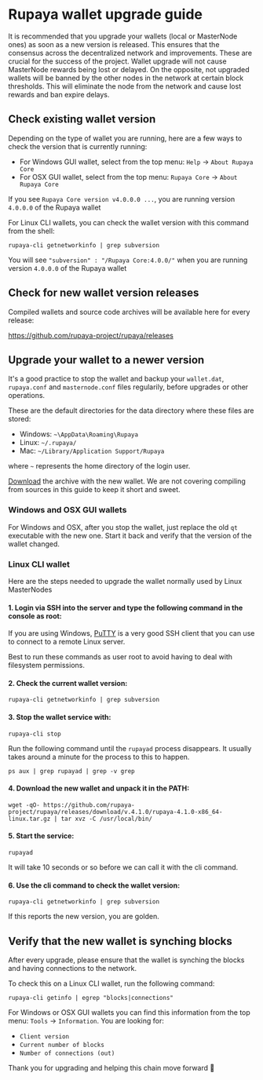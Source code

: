 # Rupaya wallet upgrade guide

It is recommended that you upgrade your wallets (local or MasterNode ones) as soon as a new version is released.
This ensures that the consensus across the decentralized network and improvements. These are crucial for the success of the project.
Wallet upgrade will not cause MasterNode rewards being lost or delayed. On the opposite, not upgraded wallets will be banned by the other nodes in the network at certain block thresholds. This will eliminate the node from the network and cause lost rewards and ban expire delays.


## Check existing wallet version

Depending on the type of wallet you are running, here are a few ways to check the version that is currently running:

* For Windows GUI wallet, select from the top menu: `Help` -> `About Rupaya Core`
* For OSX GUI wallet, select from the top menu: `Rupaya Core` -> `About Rupaya Core`

If you see `Rupaya Core version v4.0.0.0 ...`, you are running version `4.0.0.0` of the Rupaya wallet

For Linux CLI wallets, you can check the wallet version with this command from the shell:
```
rupaya-cli getnetworkinfo | grep subversion
```

You will see `"subversion" : "/Rupaya Core:4.0.0/"` when you are running version `4.0.0.0` of the Rupaya wallet


## Check for new wallet version releases

Compiled wallets and source code archives will be available here for every release:

https://github.com/rupaya-project/rupaya/releases


## Upgrade your wallet to a newer version

It's a good practice to stop the wallet and backup your `wallet.dat`, `rupaya.conf` and `masternode.conf` files regularily, before upgrades or other operations.

These are the default directories for the data directory where these files are stored:
 * Windows: `~\AppData\Roaming\Rupaya`
 * Linux: `~/.rupaya/`
 * Mac: `~/Library/Application Support/Rupaya`

where `~` represents the home directory of the login user.

[Download](https://github.com/rupaya-project/rupaya/releases) the archive with the new wallet. We are not covering compiling from sources in this guide to keep it short and sweet.

### Windows and OSX GUI wallets

For Windows and OSX, after you stop the wallet, just replace the old `qt` executable with the new one. Start it back and verify that the version of the wallet changed.

### Linux CLI wallet

Here are the steps needed to upgrade the wallet normally used by Linux MasterNodes 

#### 1. Login via SSH into the server and type the following command in the console as root:

If you are using Windows, [PuTTY](https://putty.org) is a very good SSH client that you can use to connect to a remote Linux server.

Best to run these commands as user root to avoid having to deal with filesystem permissions.

#### 2. Check the current wallet version:
```
rupaya-cli getnetworkinfo | grep subversion
```

#### 3. Stop the wallet service with:
```
rupaya-cli stop
```
Run the following command until the `rupayad` process disappears. It usually takes around a minute for the process to this to happen.
```
ps aux | grep rupayad | grep -v grep
```

#### 4. Download the new wallet and unpack it in the PATH:
```
wget -qO- https://github.com/rupaya-project/rupaya/releases/download/v.4.1.0/rupaya-4.1.0-x86_64-linux.tar.gz | tar xvz -C /usr/local/bin/
```

#### 5. Start the service:
```
rupayad
```
It will take 10 seconds or so before we can call it with the cli command.

#### 6. Use the cli command to check the wallet version:
```
rupaya-cli getnetworkinfo | grep subversion
```

If this reports the new version, you are golden.


## Verify that the new wallet is synching blocks

After every upgrade, please ensure that the wallet is synching the blocks and having connections to the network. 

To check this on a Linux CLI wallet, run the following command:
```
rupaya-cli getinfo | egrep "blocks|connections"
```

For Windows or OSX GUI wallets you can find this information from the top menu: `Tools` -> `Information`. You are looking for:
 * `Client version`
 * `Current number of blocks`
 * `Number of connections (out)`

Thank you for upgrading and helping this chain move forward :rocket:
